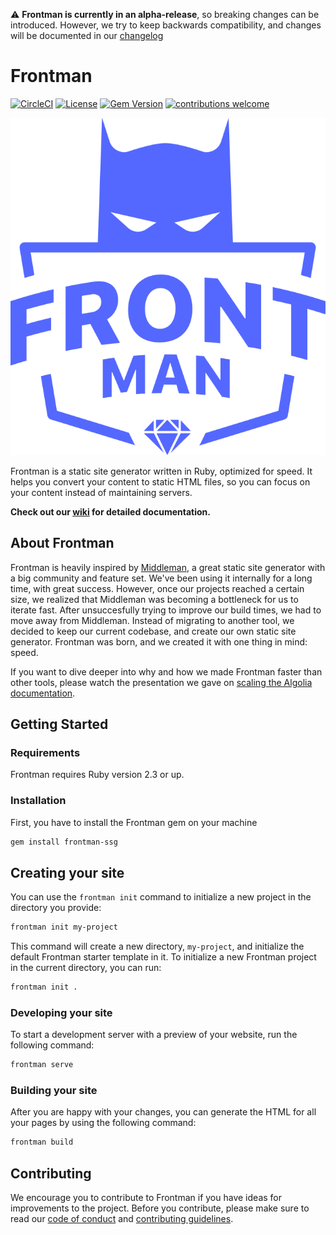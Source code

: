 ⚠️  **Frontman is currently in an alpha-release**, so breaking changes can be introduced. However, we try to keep backwards compatibility, and changes will be documented in our [changelog][changelog]

# Frontman

[![CircleCI](https://circleci.com/gh/algolia/frontman/tree/master.svg?style=shield&circle-token=ea3dfd1f27a86d050cbc806d3cbd27c1742746ac)](https://circleci.com/gh/algolia/frontman/tree/master)
[![License](http://img.shields.io/badge/license-MIT-blue.svg?style=flat)][license]
[![Gem Version](http://img.shields.io/gem/v/frontman-ssg.svg?style=flat)][gem]
[![contributions welcome](https://img.shields.io/badge/contributions-welcome-brightgreen.svg?style=flat)](https://github.com/dwyl/esta/issues)


![Frontman](frontman.svg)

Frontman is a static site generator written in Ruby, optimized for speed. It helps you convert your content to static HTML files, so you can focus on your content instead of maintaining servers.


**Check out our [wiki][wiki] for detailed documentation.**

## About Frontman
Frontman is heavily inspired by [Middleman][middleman], a great static site generator with a big community and feature set. We've been using it internally for a long time, with great success.
However, once our projects reached a certain size, we realized that Middleman was becoming a bottleneck for us to iterate fast. After unsuccesfully trying to improve our build times, we had to move away from Middleman. Instead of migrating to another tool, we decided to keep our current codebase, and create our own static site generator. Frontman was born, and we created it with one thing in mind: speed.

If you want to dive deeper into why and how we made Frontman faster than other tools, please watch the presentation we gave on [scaling the Algolia documentation][doc_talk].

## Getting Started

### Requirements

Frontman requires Ruby version 2.3 or up. 

### Installation

First, you have to install the Frontman gem on your machine

```sh
gem install frontman-ssg
```

## Creating your site

You can use the `frontman init` command to initialize a new project in the directory you provide:

```sh
frontman init my-project
```

This command will create a new directory, `my-project`, and initialize the default Frontman starter template in it.
To initialize a new Frontman project in the current directory, you can run:

```sh
frontman init .
```

### Developing your site

To start a development server with a preview of your website, run the following command:

```sh
frontman serve
```

### Building your site

After you are happy with your changes, you can generate the HTML for all your pages by using the following command:

```sh
frontman build
```

## Contributing

We encourage you to contribute to Frontman if you have ideas for improvements to the project. 
Before you contribute, please make sure to read our [code of conduct](.github/CODE_OF_CONDUCT.md) and [contributing guidelines](CONTRIBUTING.md).

[changelog]: https://github.com/algolia/frontman/blob/master/CHANGELOG.md
[doc_talk]: https://www.youtube.com/watch?v=6feV1DrCBdE
[gem]: https://rubygems.org/gems/frontman-ssg
[license]: https://github.com/algolia/frontman/blob/master/LICENSE.md
[middleman]: https://middlemanapp.com/
[wiki]: https://github.com/algolia/frontman/wiki
